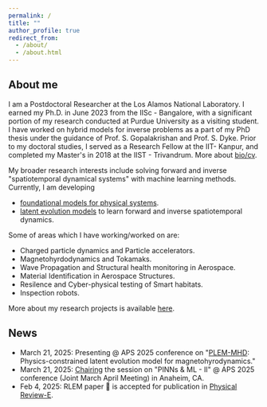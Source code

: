 ```yaml
---
permalink: /
title: ""
author_profile: true
redirect_from: 
  - /about/
  - /about.html
---
```

## About me
I am a Postdoctoral Researcher at the Los Alamos National Laboratory. I earned my Ph.D. in June 2023 from the IISc - Bangalore, with a significant portion of my research conducted at Purdue University as a visiting student. I have worked on hybrid models for inverse problems as a part of my PhD thesis under the guidance of Prof. S. Gopalakrishan and Prof. S. Dyke. Prior to my doctoral studies, I served as a Research Fellow at the IIT- Kanpur, and completed my Master's in 2018 at the IIST - Trivandrum. More about [bio/cv](https://mahindrautela.github.io/bio/).

My broader research interests include solving forward and inverse "spatiotemporal dynamical systems" with machine learning methods. Currently, I am developing
- [foundational models for physical systems](https://www.arxiv.org/abs/2509.21670).
- [latent evolution models](https://www.nature.com/articles/s41598-024-68944-0) to learn forward and inverse spatiotemporal dynamics.

Some of areas which I have working/worked on are:
- Charged particle dynamics and Particle accelerators.
- Magnetohyrdodynamics and Tokamaks. 
- Wave Propagation and Structural health monitoring in Aerospace.
- Material Identification in Aerospace Structures.
- Resilence and Cyber-physical testing of Smart habitats.
- Inspection robots.

More about my research projects is available [here](https://mahindrautela.github.io/research/).

## News
* March 21, 2025: Presenting @ APS 2025 conference on "[PLEM-MHD](https://summit.aps.org/events/MAR-W37/2): Physics-constrained latent evolution model for magnetohyrodynamics."
* March 21, 2025: [Chairing](https://summit.aps.org/events/MAR-W37/2) the session on "PINNs & ML - II" @ APS 2025 conference (Joint March April Meeting) in Anaheim, CA.
* Feb 4, 2025: RLEM paper 📄 is accepted for publication in [Physical Review-E](https://journals.aps.org/pre/abstract/10.1103/PhysRevE.111.025307).
